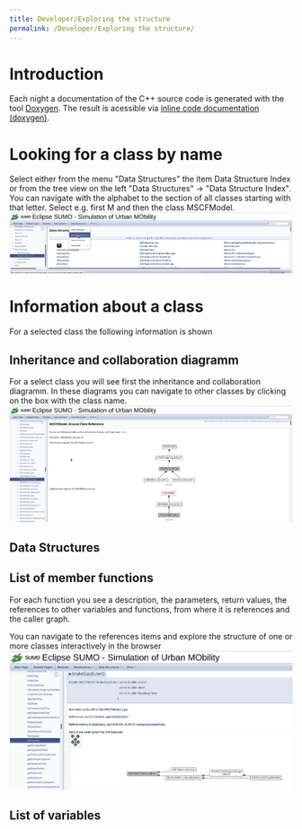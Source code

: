 ```yaml
---
title: Developer/Exploring the structure
permalink: /Developer/Exploring the structure/
---
```


# Introduction

Each night a documentation of the C++ source code is generated with the tool [Doxygen](http://www.doxygen.nl/).
The result is acessible via [inline code documentation
  (doxygen)](http://sumo.dlr.de/daily/doxygen/).

# Looking for a class by name

Select either from the menu "Data Structures" the item Data Structure Index or from the tree view on the left "Data Structures" -> "Data Structure Index". You can navigate with the alphabet to the section of all classes starting with that letter.
Select e.g. first M and then the class MSCFModel.
![Image:DevDoxygenIndex.jpg](../images/DevDoxygenIndex.jpg "Image:DevDoxygenIndex.jpg")

# Information about a class

For a selected class the following information is shown

## Inheritance and collaboration diagramm

For a select class you will see first the inheritance and collaboration diagramm.
In these diagrams you can navigate to other classes by clicking on the box with the class name.
![Image:DevDoxygenClassDiagrams.png](../images/DevDoxygenClassDiagrams.png "DevDoxygenClassDiagrams.png")

## Data Structures

## List of member functions

For each function you see a description, the parameters, return values, the references to other variables and functions, from where it is references and the caller graph.

You can navigate to the references items and explore the structure of one or more classes interactively in the browser
![DevDoxygenFunctionInfo](../images/DevDoxygenFunctionInfo.png)

## List of variables